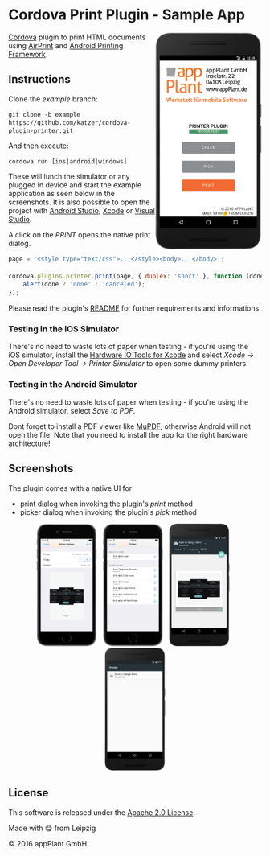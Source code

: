 
Cordova Print Plugin - Sample App
=================================

<img height="430px" align="right" src="images/overview.png">

[Cordova][cordova] plugin to print HTML documents using [AirPrint][AirPrint] and [Android Printing Framework][APF].

## Instructions
Clone the _example_ branch:

    git clone -b example https://github.com/katzer/cordova-plugin-printer.git

And then execute:

    cordova run [ios|android|windows]

These will lunch the simulator or any plugged in device and start the example application as seen below in the screenshots. It is also possible to open the project with [Android Studio][studio], [Xcode][xcode] or [Visual Studio][vs].

A click on the _PRINT_ opens the native print dialog.

```javascript
page = '<style type="text/css">...</style><body>...</body>';

cordova.plugins.printer.print(page, { duplex: 'short' }, function (done) {
    alert(done ? 'done' : 'canceled');
});
```

Please read the plugin's [README][readme] for further requirements and informations.


### Testing in the iOS Simulator
There's no need to waste lots of paper when testing - if you're using the iOS simulator, install the [Hardware IO Tools for Xcode][xcode_io_tools] and select _Xcode -> Open Developer Tool -> Printer Simulator_ to open some dummy printers.


### Testing in the Android Simulator
There's no need to waste lots of paper when testing - if you're using the Android simulator, select _Save to PDF_.

Dont forget to install a PDF viewer like [MuPDF][mupdf], otherwise Android will not open the file. Note that you need to install the app for the right hardware architecture!

## Screenshots
The plugin comes with a native UI for
 - print dialog when invoking the plugin's _print_ method
 - picker dialog when invoking the plugin's _pick_ method

<p align="center">
    <img width="23.8%" src="images/print-ios.png"></img>
    &nbsp;
    <img width="23.8%" src="images/pick-ios.png"></img>
    &nbsp;
    <img width="23.8%" src="images/print-android.png"></img>
    &nbsp;
    <img width="23.8%" src="images/pick-android.png"></img>
</p>


## License

This software is released under the [Apache 2.0 License][apache2_license].

Made with :yum: from Leipzig

© 2016 appPlant GmbH


[cordova]: https://cordova.apache.org
[APF]: http://www.techotopia.com/index.php/Printing_with_the_Android_Printing_Framework
[AirPrint]: http://support.apple.com/kb/ht4356
[readme]: https://github.com/katzer/cordova-plugin-printer/blob/master/README.md
[studio]: https://developer.android.com/sdk/installing/studio.html
[xcode]: https://developer.apple.com/xcode/
[vs]: https://www.visualstudio.com
[xcode_io_tools]: http://justabeech.com/2015/01/12/hardware-io-tools-for-xcode/
[mupdf]: http://www.mupdf.com
[apache2_license]: http://opensource.org/licenses/Apache-2.0
